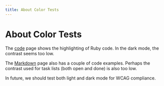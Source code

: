 ```yaml
---
title: About Color Tests
---
```


# About Color Tests

The [code](code.html) page shows the highlighting of Ruby code.
In the dark mode, the contrast seems too low.

The [Markdown](../docs/markdown.html) page also has a couple of code examples.
Perhaps the contrast used for task lists (both open and done) is also too low.

In future, we should test both light and dark mode for WCAG compliance.
